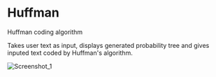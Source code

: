 # Huffman
Huffman coding algorithm

Takes user text as input, displays generated probability tree and gives inputed text coded by Huffman's algorithm.

![Screenshot_1](https://user-images.githubusercontent.com/43017115/155914751-5d34826e-b8bb-4f2e-9522-595412b8b8cf.png)
